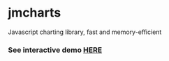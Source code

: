 # jmcharts
Javascript charting library, fast and memory-efficient

<h3>See interactive demo <a href="https://jan-x-marek.github.io/jmcharts/">HERE</a></h3>
